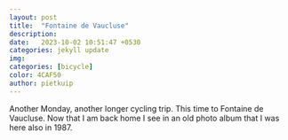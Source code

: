 ```yaml
---
layout: post
title:  "Fontaine de Vaucluse"
description:
date:   2023-10-02 10:51:47 +0530
categories: jekyll update
img:
categories: [bicycle]
color: 4CAF50
author: pietkuip
---
```


Another Monday, another longer cycling trip. This time to Fontaine de Vaucluse. Now that I am back home I see in an old photo
album that I was here also in 1987.
